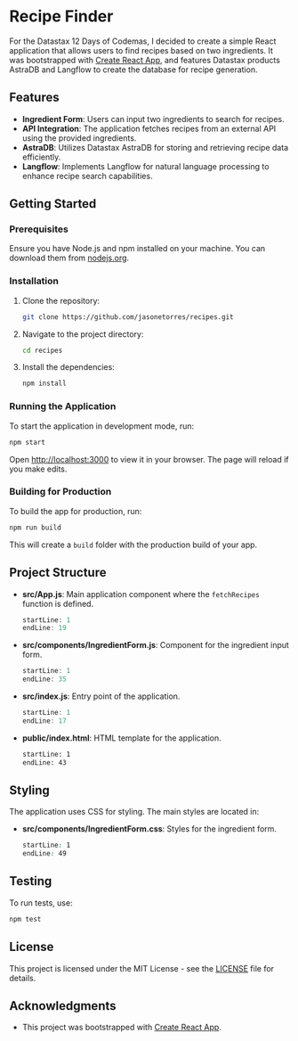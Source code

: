# Recipe Finder

For the Datastax 12 Days of Codemas, I decided to create a simple React application that allows users to find recipes based on two ingredients. It was bootstrapped with [Create React App](https://github.com/facebook/create-react-app), and features Datastax products AstraDB and Langflow to create the database for recipe generation.

## Features

- **Ingredient Form**: Users can input two ingredients to search for recipes.
- **API Integration**: The application fetches recipes from an external API using the provided ingredients.
- **AstraDB**: Utilizes Datastax AstraDB for storing and retrieving recipe data efficiently.
- **Langflow**: Implements Langflow for natural language processing to enhance recipe search capabilities.

## Getting Started

### Prerequisites

Ensure you have Node.js and npm installed on your machine. You can download them from [nodejs.org](https://nodejs.org/).

### Installation

1. Clone the repository:
   ```bash
   git clone https://github.com/jasonetorres/recipes.git
   ```
2. Navigate to the project directory:
   ```bash
   cd recipes
   ```
3. Install the dependencies:
   ```bash
   npm install
   ```

### Running the Application

To start the application in development mode, run:

```bash
npm start
```

Open [http://localhost:3000](http://localhost:3000) to view it in your browser. The page will reload if you make edits.

### Building for Production

To build the app for production, run:

```bash
npm run build
```

This will create a `build` folder with the production build of your app.

## Project Structure

- **src/App.js**: Main application component where the `fetchRecipes` function is defined.
  ```javascript:src/App.js
  startLine: 1
  endLine: 19
  ```

- **src/components/IngredientForm.js**: Component for the ingredient input form.
  ```javascript:src/components/IngredientForm.js
  startLine: 1
  endLine: 35
  ```

- **src/index.js**: Entry point of the application.
  ```javascript:src/index.js
  startLine: 1
  endLine: 17
  ```

- **public/index.html**: HTML template for the application.
  ```html:public/index.html
  startLine: 1
  endLine: 43
  ```

## Styling

The application uses CSS for styling. The main styles are located in:

- **src/components/IngredientForm.css**: Styles for the ingredient form.
  ```css:src/components/IngredientForm.css
  startLine: 1
  endLine: 49
  ```

## Testing

To run tests, use:

```bash
npm test
```

## License

This project is licensed under the MIT License - see the [LICENSE](LICENSE) file for details.

## Acknowledgments

- This project was bootstrapped with [Create React App](https://github.com/facebook/create-react-app).
